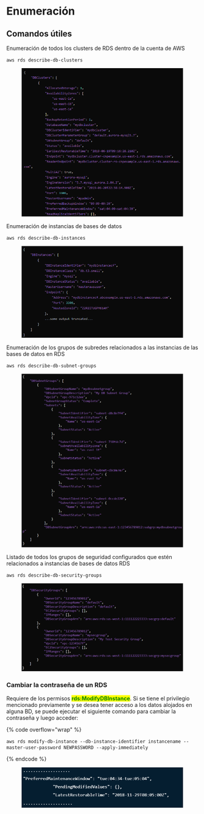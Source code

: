 # Enumeración

## Comandos útiles

Enumeración de todos los clusters de RDS dentro de la cuenta de AWS

```
aws rds describe-db-clusters
```

<figure><img src="../../../.gitbook/assets/image (72).png" alt=""><figcaption></figcaption></figure>

Enumeración de instancias de bases de datos

```
aws rds describe-db-instances
```

<figure><img src="../../../.gitbook/assets/image (2) (5) (2) (1).png" alt=""><figcaption></figcaption></figure>

Enumeración de los grupos de subredes relacionados a las instancias de las bases de datos en RDS

```
aws rds describe-db-subnet-groups
```

<figure><img src="../../../.gitbook/assets/image (66).png" alt=""><figcaption></figcaption></figure>

Listado de todos los grupos de seguridad configurados que estén relacionados a instancias de bases de datos RDS

```
aws rds describe-db-security-groups
```

<figure><img src="../../../.gitbook/assets/image (76).png" alt=""><figcaption></figcaption></figure>

### Cambiar la contraseña de un RDS

Requiere de los permisos <mark style="color:green;">**rds:ModifyDBInstance**</mark>. Si se tiene el privilegio mencionado previamente y se desea tener acceso a los datos alojados en alguna BD, se puede ejecutar el siguiente comando para cambiar la contraseña y luego acceder:

{% code overflow="wrap" %}
```
aws rds modify-db-instance --db-instance-identifier instancename --master-user-password NEWPASSWORD --apply-immediately
```
{% endcode %}

<figure><img src="../../../.gitbook/assets/image (73).png" alt=""><figcaption></figcaption></figure>







